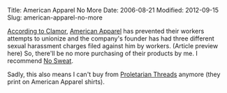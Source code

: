 Title: American Apparel No More
Date: 2006-08-21
Modified: 2012-09-15
Slug: american-apparel-no-more

<a href="http://clamormagazine.org/blog/archives/fall-issue-sneak-preview/" >According to Clamor</a>, <a href="http://americanapparel.net/" >American Apparel</a> has prevented their workers attempts to unionize and the company's founder has had three different sexual harassment charges filed against him by workers. (Article preview <span class="removed_link">here</span>) So, there'll be no more purchasing of their products by me. I recommend <a href="http://nosweatapparel.com/" >No Sweat</a>.

Sadly, this also means I can't buy from <a href="http://proletarianthreads.com/tshirts/index.html" >Proletarian Threads</a> anymore (they print on American Apparel shirts).
